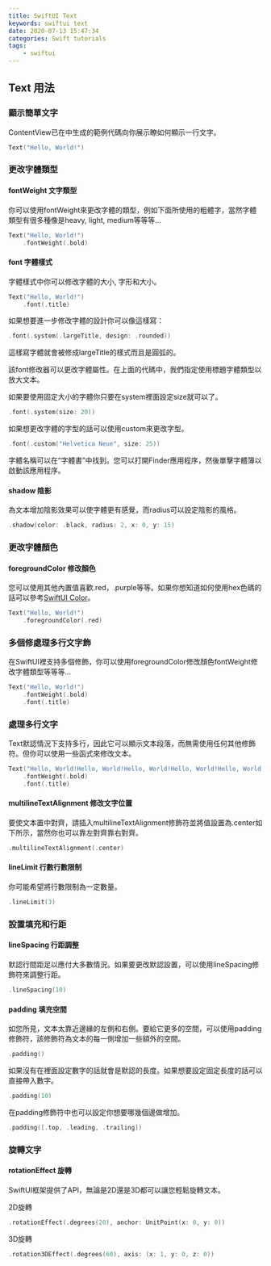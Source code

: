 ```yaml
---
title: SwiftUI Text
keywords: swiftui text
date: 2020-07-13 15:47:34
categories: Swift tutorials
tags:
    - swiftui
---
```

## Text 用法
### 顯示簡單文字
ContentView已在中生成的範例代碼向你展示瞭如何顯示一行文字。
```swift
Text("Hello, World!")
```
<!-- more -->
### 更改字體類型
#### fontWeight 文字類型
你可以使用fontWeight來更改字體的類型，例如下面所使用的粗體字，當然字體類型有很多種像是heavy, light, medium等等等...
```swift
Text("Hello, World!")
    .fontWeight(.bold)
```

#### font 字體樣式
字體樣式中你可以修改字體的大小, 字形和大小。
```swift
Text("Hello, World!")
    .font(.title)
```
如果想要進一步修改字體的設計你可以像這樣寫：
```swift
.font(.system(.largeTitle, design: .rounded))
```
這樣寫字體就會被修成largeTitle的樣式而且是圓弧的。

該font修改器可以更改字體屬性。在上面的代碼中，我們指定使用標題字體類型以放大文本。

如果要使用固定大小的字體你只要在system裡面設定size就可以了。
```swift
.font(.system(size: 20))
```

如果想更改字體的字型的話可以使用custom來更改字型。
```swift
.font(.custom("Helvetica Neue", size: 25))
```
字體名稱可以在“字體書”中找到。您可以打開Finder應用程序，然後單擊字體簿以啟動該應用程序。
#### shadow 陰影
為文本增加陰影效果可以使字體更有感覺，而radius可以設定陰影的風格。
```swift
.shadow(color: .black, radius: 2, x: 0, y: 15)
```
### 更改字體顏色
#### foregroundColor 修改顏色
您可以使用其他內置值喜歡.red，.purple等等。如果你想知道如何使用hex色碼的話可以參考[SwiftUI Color](https://chucs.github.io/swiftui-text/)。

```swift
Text("Hello, World!")
    .foregroundColor(.red)
```

### 多個修處理多行文字飾
在SwiftUI裡支持多個修飾，你可以使用foregroundColor修改顏色fontWeight修改字體類型等等等...
```swift
Text("Hello, World!")
    .fontWeight(.bold)
    .font(.title)
```
### 處理多行文字
Text默認情況下支持多行，因此它可以顯示文本段落，而無需使用任何其他修飾符。但你可以使用一些函式來修改文本。
```swift
Text("Hello, World!Hello, World!Hello, World!Hello, World!Hello, World!Hello, World!Hello, World!Hello, World!Hello, World!Hello, World!Hello, World!Hello, World!")
    .fontWeight(.bold)
    .font(.title)
```

#### multilineTextAlignment 修改文字位置
要使文本置中對齊，請插入multilineTextAlignment修飾符並將值設置為.center如下所示，當然你也可以靠左對齊靠右對齊。
```swift
.multilineTextAlignment(.center)
```

#### lineLimit 行數行數限制
你可能希望將行數限制為一定數量。
```swift
.lineLimit(3)
```
### 設置填充和行距
#### lineSpacing 行距調整
默認行間距足以應付大多數情況。如果要更改默認設置，可以使用lineSpacing修飾符來調整行距。
```swift
.lineSpacing(10)
```
#### padding 填充空間

如您所見，文本太靠近邊緣的左側和右側。要給它更多的空間，可以使用padding修飾符，該修飾符為文本的每一側增加一些額外的空間。
```swift
.padding()
```
如果沒有在裡面設定數字的話就會是默認的長度。如果想要設定固定長度的話可以直接帶入數字。
```swift
.padding(10)
```
在padding修飾符中也可以設定你想要哪幾個邊做增加。
```swift
.padding([.top, .leading, .trailing])
```

### 旋轉文字
#### rotationEffect 旋轉
SwiftUI框架提供了API，無論是2D還是3D都可以讓您輕鬆旋轉文本。

2D旋轉
```swift
.rotationEffect(.degrees(20), anchor: UnitPoint(x: 0, y: 0))
```
3D旋轉
```swift
.rotation3DEffect(.degrees(60), axis: (x: 1, y: 0, z: 0))
```

